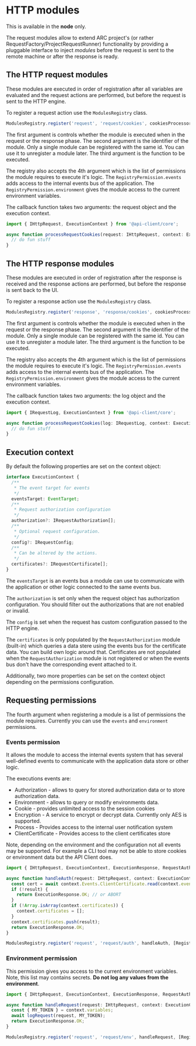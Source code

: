 # HTTP modules

This is available in the **node** only.

The request modules allow to extend ARC project's (or rather RequestFactory/ProjectRequestRunner) functionality by providing a pluggable interface to inject *modules* before the request is sent to the remote machine or after the response is ready.

## The HTTP request modules

These modules are executed in order of registration after all variables are evaluated and the request actions are performed, but before the request is sent to the HTTP engine.

To register a request action use the `ModulesRegistry` class.

```ts
ModulesRegistry.register('request', 'request/cookies', cookiesProcessorFunction);
```

The first argument is controls whether the module is executed when in the request or the response phase. The second argument is the identifier of the module. Only a single module can be registered with the same id. You can use it to unregister a module later. The third argument is the function to be executed.

The registry also accepts the 4th argument which is the list of permissions the module requires to execute it's logic. The `RegistryPermission.events` adds access to the internal events bus of the application. The `RegistryPermission.environment` gives the module access to the current environment variables.

The callback function takes two arguments: the request object and the execution context.

```ts
import { IHttpRequest, ExecutionContext } from '@api-client/core';

async function processRequestCookies(request: IHttpRequest, context: ExecutionContext): Promise<void> {
  // do fun stuff
}
```

## The HTTP response modules

These modules are executed in order of registration after the response is received and the response actions are performed, but before the response is sent back to the UI.

To register a response action use the `ModulesRegistry` class.

```ts
ModulesRegistry.register('response', 'response/cookies', cookiesProcessorFunction);
```

The first argument is controls whether the module is executed when in the request or the response phase. The second argument is the identifier of the module. Only a single module can be registered with the same id. You can use it to unregister a module later. The third argument is the function to be executed.

The registry also accepts the 4th argument which is the list of permissions the module requires to execute it's logic. The `RegistryPermission.events` adds access to the internal events bus of the application. The `RegistryPermission.environment` gives the module access to the current environment variables.

The callback function takes two arguments: the log object and the execution context.

```ts
import { IRequestLog, ExecutionContext } from '@api-client/core';

async function processRequestCookies(log: IRequestLog, context: ExecutionContext): Promise<void> {
  // do fun stuff
}
```

## Execution context

By default the following properties are set on the context object:

```ts
interface ExecutionContext {
  /**
   * The event target for events
   */
  eventsTarget: EventTarget;
  /**
   * Request authorization configuration
   */
  authorization?: IRequestAuthorization[];
  /**
   * Optional request configuration.
   */
  config?: IRequestConfig;
  /**
   * Can be altered by the actions.
   */
  certificates?: IRequestCertificate[];
}
```

The `eventsTarget` is an events bus a module can use to communicate with the application or other logic connected to the same events bus.

The `authorization` is set only when the request object has authorization configuration. You should filter out the authorizations that are not enabled or invalid.

The `config` is set when the request has custom configuration passed to the HTTP engine.

The `certificates` is only populated by the `RequestAuthorization` module (built-in) which queries a data stere using the events bus for the certificate data. You can build own logic around that. Certificates are not populated when the `RequestAuthorization` module is not registered or when the events bus don't have the corresponding event attached to it.

Additionally, two more properties can be set on the context object depending on the permissions configuration.

## Requesting permissions

The fourth argument when registering a module is a list of permissions the module requires. Currently you can use the `events` and `environment` permissions.

### Events permission

It allows the module to access the internal events system that has several well-defined events to communicate with the application data store or other logic.

The executions events are:

- Authorization - allows to query for stored authorization data or to store authorization data.
- Environment - allows to query or modify environments data.
- Cookie - provides unlimited access to the session cookies
- Encryption - A service to encrypt or decrypt data. Currently only AES is supported.
- Process - Provides access to the internal user notification system
- ClientCertificate - Provides access to the client certificates store

Note, depending on the environment and the configuration not all events may be supported. For example a CLI tool may not be able to store cookies or environment data but the API Client does.

```ts
import { IHttpRequest, ExecutionContext, ExecutionResponse, RequestAuthorizationModule, RegistryPermission } from '@api-client/core';

async function handleAuth(request: IHttpRequest, context: ExecutionContext): Promise<number> {
  const cert = await context.Events.ClientCertificate.read(context.eventsTarget, 'cert-id');
  if (!result) {
    return ExecutionResponse.OK; // or ABORT
  }
  if (!Array.isArray(context.certificates)) {
    context.certificates = [];
  }
  context.certificates.push(result);
  return ExecutionResponse.OK;
}

ModulesRegistry.register('request', 'request/auth', handleAuth, [RegistryPermission.events]);
```

### Environment permission

This permission gives you access to the current environment variables. Note, this list may contains secrets. **Do not log any values from the environment**.

```ts
import { IHttpRequest, ExecutionContext, ExecutionResponse, RequestAuthorizationModule, RegistryPermission } from '@api-client/core';

async function handleRequest(request: IHttpRequest, context: ExecutionContext): Promise<number> {
  const { MY_TOKEN } = context.variables;
  await logRequest(request, MY_TOKEN);
  return ExecutionResponse.OK;
}

ModulesRegistry.register('request', 'request/env', handleRequest, [RegistryPermission.environment]);
```
